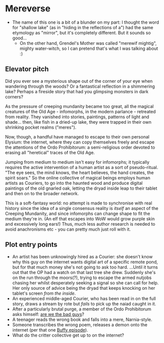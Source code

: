 # Mereverse

+ The name of this one is a bit of a blunder on my part: I thought the word for "shallow lake" (as in "hiding in the reflections of a") had the same etymology as "mirror", but it's completely different.  But it sounds so good...
  - On the other hand, Grendel's Mother was called "merewif mightig", mighty water-witch, so I can pretend that's what I was talking about :)
  
## Elevator pitch

Did you ever see a mysterious shape out of the corner of your eye when wandering through the woods?  Or a fantastical reflection in a shimmering lake?  Perhaps a fireside story that had you glimpsing monsters in dark corners?

As the pressure of creeping mundanity became too great, all the magical creatures of the Old Age - infomorphs, in the modern parlance - retreated from reality.  They vanished into stories, paintings, patterns of light and shade... then, like fish in a dried-up lake, they were trapped in their own shrinking pocket realms ("meres").

Now, though, a handful have managed to escape to their own personal Elysium: the internet, where they can copy themselves freely and escape the attentions of the Ordo Prohibitorum: a semi-religious order devoted to erasing all "heretical" traces of the Old Age.

Jumping from medium to medium isn't easy for infomorphs; it typically requires the active intervention of a human artist as a sort of pseudo-ritual.  "The eye sees, the mind knows, the heart believes, the hand creates, the spirit soars."  So the online collective of magical beings employs human artists as Couriers, to go into the haunted wood and produce digital paintings of the old gnarled oak, letting the dryad inside leap to their tablet and then on to the broader network.

This is a soft-fantasy world: no attempt is made to synchronise with real history since the idea of a single consensus reality is *itself* an aspect of the Creeping Mundanity, and since infomorphs can change shape to fit the medium they're in.  (An elf that escapes into WoW would grow purple skin and excessively long ears!)  Thus, much less author research is needed to avoid anachronisms etc - you can pretty much just roll with it.

## Plot entry points

+ An artist has been unknowingly hired as a Courier: she doesn't know why this guy on the internet wants digital art of a specific remote pond, but for that much money she's not going to ask too hard.  ...Until it turns out that the OP had a watch on that last tree she drew.  Suddenly she's on the run through the moors(?), trying to escape the armed nutjobs chasing her whilst desperately seeking a signal so she can call for help.  Her only source of advice being the dryad that keeps knocking on her tablet's screen *from the inside*.
+ An experienced middle-aged Courier, who has been read in on the full story, draws a stream by rote but *fails* to pick up the naiad caught in it.
+ After a particularly brutal purge, a member of the Ordo Prohibitorum asks himself: [are we the bad guys](https://www.youtube.com/watch?v=hn1VxaMEjRU)?
+ A teenager reads the wrong book and falls into a mere, Narnia-style.
+ Someone transcribes the wrong poem, releases a demon onto the internet (per that one [Buffy episode](https://buffy.fandom.com/wiki/I_Robot,_You_Jane)).
+ What do the critter collective get up to on the internet?

